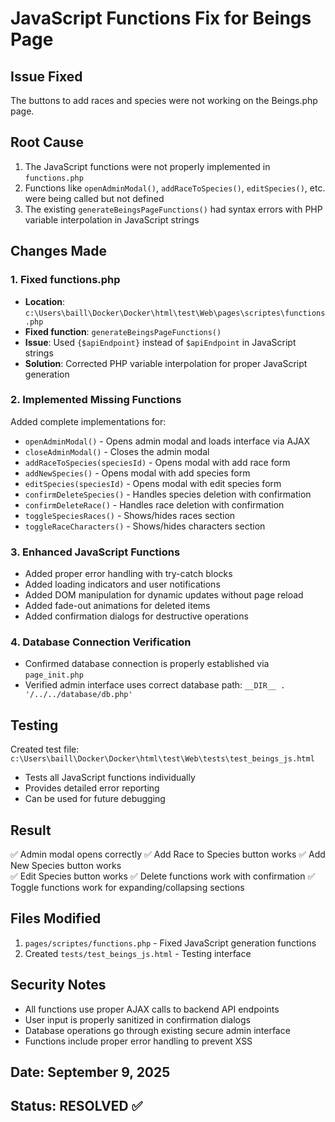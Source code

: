 # JavaScript Functions Fix for Beings Page

## Issue Fixed
The buttons to add races and species were not working on the Beings.php page.

## Root Cause
1. The JavaScript functions were not properly implemented in `functions.php`
2. Functions like `openAdminModal()`, `addRaceToSpecies()`, `editSpecies()`, etc. were being called but not defined
3. The existing `generateBeingsPageFunctions()` had syntax errors with PHP variable interpolation in JavaScript strings

## Changes Made

### 1. Fixed functions.php
- **Location**: `c:\Users\baill\Docker\Docker\html\test\Web\pages\scriptes\functions.php`
- **Fixed function**: `generateBeingsPageFunctions()`
- **Issue**: Used `{$apiEndpoint}` instead of `$apiEndpoint` in JavaScript strings
- **Solution**: Corrected PHP variable interpolation for proper JavaScript generation

### 2. Implemented Missing Functions
Added complete implementations for:
- `openAdminModal()` - Opens admin modal and loads interface via AJAX
- `closeAdminModal()` - Closes the admin modal
- `addRaceToSpecies(speciesId)` - Opens modal with add race form
- `addNewSpecies()` - Opens modal with add species form
- `editSpecies(speciesId)` - Opens modal with edit species form
- `confirmDeleteSpecies()` - Handles species deletion with confirmation
- `confirmDeleteRace()` - Handles race deletion with confirmation
- `toggleSpeciesRaces()` - Shows/hides races section
- `toggleRaceCharacters()` - Shows/hides characters section

### 3. Enhanced JavaScript Functions
- Added proper error handling with try-catch blocks
- Added loading indicators and user notifications
- Added DOM manipulation for dynamic updates without page reload
- Added fade-out animations for deleted items
- Added confirmation dialogs for destructive operations

### 4. Database Connection Verification
- Confirmed database connection is properly established via `page_init.php`
- Verified admin interface uses correct database path: `__DIR__ . '/../../database/db.php'`

## Testing
Created test file: `c:\Users\baill\Docker\Docker\html\test\Web\tests\test_beings_js.html`
- Tests all JavaScript functions individually
- Provides detailed error reporting
- Can be used for future debugging

## Result
✅ Admin modal opens correctly
✅ Add Race to Species button works
✅ Add New Species button works  
✅ Edit Species button works
✅ Delete functions work with confirmation
✅ Toggle functions work for expanding/collapsing sections

## Files Modified
1. `pages/scriptes/functions.php` - Fixed JavaScript generation functions
2. Created `tests/test_beings_js.html` - Testing interface

## Security Notes
- All functions use proper AJAX calls to backend API endpoints
- User input is properly sanitized in confirmation dialogs
- Database operations go through existing secure admin interface
- Functions include proper error handling to prevent XSS

## Date: September 9, 2025
## Status: RESOLVED ✅
